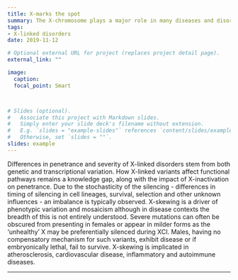 ```yaml
---
title: X-marks the spot
summary: The X-chromosome plays a major role in many diseases and disorders. 
tags:
- X-linked disorders
date: 2019-11-12

# Optional external URL for project (replaces project detail page).
external_link: ""

image:
  caption: 
  focal_point: Smart



# Slides (optional).
#   Associate this project with Markdown slides.
#   Simply enter your slide deck's filename without extension.
#   E.g. `slides = "example-slides"` references `content/slides/example-slides.md`.
#   Otherwise, set `slides = ""`.
slides: example
---
```


Differences in penetrance and severity of X-linked disorders stem from both genetic and transcriptional variation. How X-linked variants affect functional pathways remains a knowledge gap, along with the impact of X-inactivation on penetrance. Due to the stochasticity of the silencing - differences in timing of silencing in cell lineages, survival, selection and other unknown influences - an imbalance is typically observed. X-skewing is a driver of phenotypic variation and mosaicism although in disease contexts the breadth of this is not entirely understood. Severe mutations can often be obscured from presenting in females or appear in milder forms as the ‘unhealthy’ X may be preferentially silenced during XCI. Males, having no compensatory mechanism for such variants, exhibit disease or if embryonically lethal, fail to survive. X-skewing is implicated in atherosclerosis, cardiovascular disease, inflammatory and autoimmune diseases. 

---
